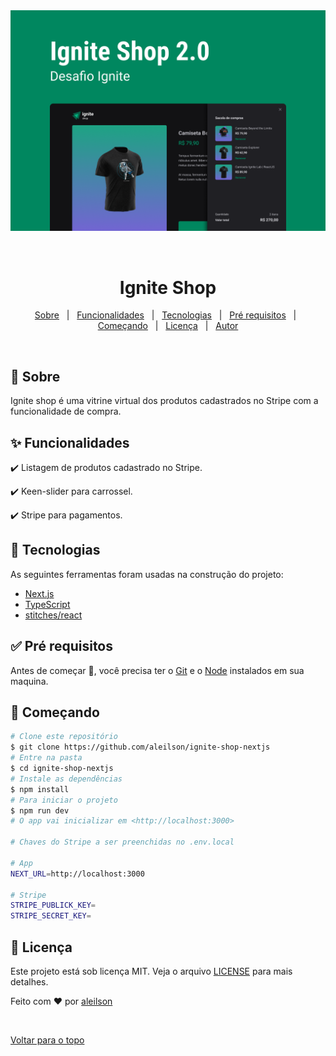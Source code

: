 <div align="center" id="top"> 
  <img src="./public/cover.png" alt="Ignite Shop" />

  &#xa0;

  <!-- <a href="https://ignite-timer.netlify.com">Demo</a> -->
</div>

<h1 align="center">Ignite Shop</h1>


<!-- Status -->

<!-- <h4 align="center"> 
	🚧  Ignite Shop 🚀 Em construção...  🚧
</h4> 
<hr> -->

<p align="center">
  <a href="#dart-sobre">Sobre</a> &#xa0; | &#xa0; 
  <a href="#sparkles-funcionalidades">Funcionalidades</a> &#xa0; | &#xa0;
  <a href="#rocket-tecnologias">Tecnologias</a> &#xa0; | &#xa0;
  <a href="#white_check_mark-pré-requesitos">Pré requisitos</a> &#xa0; | &#xa0;
  <a href="#checkered_flag-começando">Começando</a> &#xa0; | &#xa0;
  <a href="#memo-licença">Licença</a> &#xa0; | &#xa0;
  <a href="https://github.com/aleilson" target="_blank">Autor</a>
</p>

<br>

## :dart: Sobre ##

Ignite shop é uma vitrine virtual dos produtos cadastrados no Stripe com a funcionalidade de compra.

## :sparkles: Funcionalidades ##

:heavy_check_mark: Listagem de produtos cadastrado no Stripe.

:heavy_check_mark: Keen-slider para carrossel.

:heavy_check_mark: Stripe para pagamentos.

## :rocket: Tecnologias ##

As seguintes ferramentas foram usadas na construção do projeto:


- [Next.js](https://nextjs.org/)
- [TypeScript](https://www.typescriptlang.org/)
- [stitches/react](https://stitches.dev/)


## :white_check_mark: Pré requisitos ##

Antes de começar :checkered_flag:, você precisa ter o [Git](https://git-scm.com) e o [Node](https://nodejs.org/en/) instalados em sua maquina.

## :checkered_flag: Começando ##

```bash
# Clone este repositório
$ git clone https://github.com/aleilson/ignite-shop-nextjs
# Entre na pasta
$ cd ignite-shop-nextjs
# Instale as dependências
$ npm install
# Para iniciar o projeto
$ npm run dev
# O app vai inicializar em <http://localhost:3000>

# Chaves do Stripe a ser preenchidas no .env.local

# App
NEXT_URL=http://localhost:3000

# Stripe
STRIPE_PUBLICK_KEY=
STRIPE_SECRET_KEY=
```

## :memo: Licença ##

Este projeto está sob licença MIT. Veja o arquivo [LICENSE](LICENSE.md) para mais detalhes.


Feito com :heart: por <a href="https://github.com/aleilson" target="_blank">aleilson</a>

&#xa0;

<a href="#top">Voltar para o topo</a>

